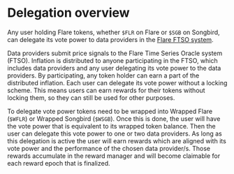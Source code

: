 # Delegation overview

Any user holding Flare tokens, whether `$FLR` on Flare or `$SGB` on Songbird, can delegate its vote power to data providers in the [Flare FTSO system](glossary.md#ftso).

Data providers submit price signals to the Flare Time Series Oracle system (FTSO).
Inflation is distributed to anyone participating in the FTSO, which includes data providers and any user delegating its vote power to the data providers.
By participating, any token holder can earn a part of the distributed inflation.
Each user can delegate its vote power without a locking scheme.
This means users can earn rewards for their tokens without locking them, so they can still be used for other purposes.

To delegate vote power tokens need to be wrapped into Wrapped Flare (`$WFLR`) or Wrapped Songbird (`$WSGB`).
Once this is done, the user will have the vote power that is equivalent to its wrapped token balance.
Then the user can delegate this vote power to one or two data providers.
As long as this delegation is active the user will earn rewards which are aligned with its vote power and the performance of the chosen data provider/s.
Those rewards accumulate in the reward manager and will become claimable for each reward epoch that is finalized.
